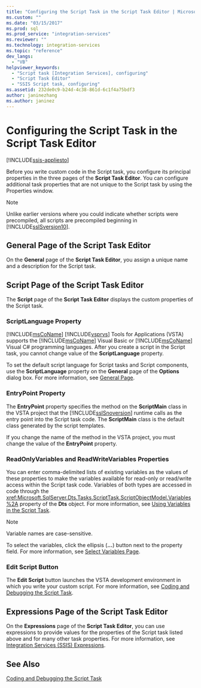 ```yaml
---
title: "Configuring the Script Task in the Script Task Editor | Microsoft Docs"
ms.custom: ""
ms.date: "03/15/2017"
ms.prod: sql
ms.prod_service: "integration-services"
ms.reviewer: ""
ms.technology: integration-services
ms.topic: "reference"
dev_langs: 
  - "VB"
helpviewer_keywords: 
  - "Script task [Integration Services], configuring"
  - "Script Task Editor"
  - "SSIS Script task, configuring"
ms.assetid: 232de0c9-b24d-4c38-861d-6c1f4a75bdf3
author: janinezhang
ms.author: janinez
---
```

# Configuring the Script Task in the Script Task Editor

[!INCLUDE[ssis-appliesto](../../../includes/ssis-appliesto-ssvrpluslinux-asdb-asdw-xxx.md)]


  Before you write custom code in the Script task, you configure its principal properties in the three pages of the **Script Task Editor**. You can configure additional task properties that are not unique to the Script task by using the Properties window.  
  
> [!NOTE]  
>  Unlike earlier versions where you could indicate whether scripts were precompiled, all scripts are precompiled beginning in [!INCLUDE[ssISversion10](../../../includes/ssisversion10-md.md)].  
  
## General Page of the Script Task Editor  
 On the **General** page of the **Script Task Editor**, you assign a unique name and a description for the Script task.  
  
## Script Page of the Script Task Editor  
 The **Script** page of the **Script Task Editor** displays the custom properties of the Script task.  
  
### ScriptLanguage Property  
 [!INCLUDE[msCoName](../../../includes/msconame-md.md)] [!INCLUDE[vsprvs](../../../includes/vsprvs-md.md)] Tools for Applications (VSTA) supports the [!INCLUDE[msCoName](../../../includes/msconame-md.md)] Visual Basic or [!INCLUDE[msCoName](../../../includes/msconame-md.md)] Visual C# programming languages. After you create a script in the Script task, you cannot change value of the **ScriptLanguage** property.  
  
 To set the default script language for Script tasks and Script components, use the **ScriptLanguage** property on the **General** page of the **Options** dialog box. For more information, see [General Page](../../general-page-of-integration-services-designers-options.md).  
  
### EntryPoint Property  
 The **EntryPoint** property specifies the method on the **ScriptMain** class in the VSTA project that the [!INCLUDE[ssISnoversion](../../../includes/ssisnoversion-md.md)] runtime calls as the entry point into the Script task code. The **ScriptMain** class is the default class generated by the script templates.  
  
 If you change the name of the method in the VSTA project, you must change the value of the **EntryPoint** property.  
  
### ReadOnlyVariables and ReadWriteVariables Properties  
 You can enter comma-delimited lists of existing variables as the values of these properties to make the variables available for read-only or read/write access within the Script task code. Variables of both types are accessed in code through the <xref:Microsoft.SqlServer.Dts.Tasks.ScriptTask.ScriptObjectModel.Variables%2A> property of the **Dts** object. For more information, see [Using Variables in the Script Task](../../../integration-services/extending-packages-scripting/task/using-variables-in-the-script-task.md).  
  
> [!NOTE]  
>  Variable names are case-sensitive.  
  
 To select the variables, click the ellipsis (**...**) button next to the property field. For more information, see [Select Variables Page](../../../integration-services/control-flow/select-variables-page.md).  
  
### Edit Script Button  
 The **Edit Script** button launches the VSTA development environment in which you write your custom script. For more information, see [Coding and Debugging the Script Task](../../../integration-services/extending-packages-scripting/task/coding-and-debugging-the-script-task.md).  
  
## Expressions Page of the Script Task Editor  
 On the **Expressions** page of the **Script Task Editor**, you can use expressions to provide values for the properties of the Script task listed above and for many other task properties. For more information, see [Integration Services &#40;SSIS&#41; Expressions](../../../integration-services/expressions/integration-services-ssis-expressions.md).  
  
## See Also  
 [Coding and Debugging the Script Task](../../../integration-services/extending-packages-scripting/task/coding-and-debugging-the-script-task.md)  
  
  
